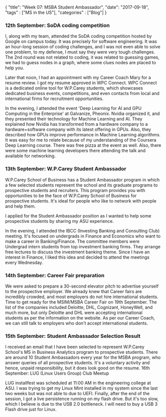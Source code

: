{
    "title": "Week 07: MSBA Student Ambassador",
    "date": "2017-09-18",
    "tags" : ["MS in the US"],
    "categories" : ["Blog"]
}

<h3> 12th September: SoDA coding competition </h3>

I, along with my team, attended the SoDA coding competition hosted by Google on campus today. It was precisely for software engineering. It was an hour-long session of coding challenges, and I was not even able to solve one problem, to my defense, I must say they were very tough challenges. The 2nd round was not related to coding, it was related to guessing games, we had to guess nodes in a graph, where some clues nodes are placed to help you.

Later that noon, I had an appointment with my Career Coach Mary for a resume review. I got my resume approved in WPC Connect. WPC Connect is a dedicated online tool for W.P.Carey students, which showcases dedicated business events, competitions, and even contacts from local and international firms for recruitment opportunities.

In the evening, I attended the event 'Deep Learning for AI and GPU Computing in the Enterprise' at Galvanize, Pheonix. Nvidia organized it, and they presented their technology for Machine Learning and AI. They explained how Nvidia has transformed from a hardware company to a hardware+software company with its latest offering in GPUs. Also, they described how GPUs improve performance in Machine Learning algorithms. It was easy for me to relate because of my understanding of the Coursera Deep Learning course. There was free pizza at the event as well. Also, there were some machine learning developers there attending the talk and available for networking.

<h3> 13th September: W.P.Carey Student Ambassador </h3>

W.P.Carey School of Business has a Student Ambassador program in which a few selected students represent the school and its graduate programs to prospective students and recruiters. This program provides you with opportunities to be the face of W.P.Carey School of Business for prospective students. It's ideal for people who like to network with people and help them.

I applied for the Student Ambassador position as I wanted to help some prospective students by sharing my ASU experience.

In the evening, I attended the IBCC (Investing Banking and Consulting Club) meeting. It's focused on undergrads in Finance and Economics who want to make a career in Banking/Finance. The committee members were Undergrad intern students from top investment banking firms. They arrange free lectures to discuss the investment banking theme. Since I have an interest in Finance, I liked this idea and decided to attend the meetings every Wednesday.

<h3> 14th September: Career Fair preparation </h3>

We were asked to prepare a 30-second elevator pitch to advertise yourself to the prospective employer. We already knew that Career fairs are incredibly crowded, and most employers do not hire international students. Time to get ready for the MSIM/MSBA Career Fair on 19th September. The list of the companies included Deloitte, DHL, Cognizant, HoneyWell, and much more, but only Deloitte and DHL were accepting international students as per the information on the website. As per our Career Coach, we can still talk to employers who don't accept international students.

<h3> 15th September: Student Ambassador Selection Result </h3>

I received an email that I have been selected to represent W.P.Carey School's MS in Business Analytics program to prospective students. There are around 10 Student Ambassadors every year for the MSBA program, who answer queries of all prospective students. It's a voluntary activity and hence, unpaid responsibility, but it does look good on the resume.
16th September: LUG (Linux Users Group) Club Meetup

LUG installfest was scheduled at 11:00 AM in the engineering college at ASU. I was trying to get my Linux Mint installed in my system since the last two weeks but was not able to due to UEFI. Finally, after the end of the session, I got a live persistence running on my flash drive. But it's too slow, which I believe is due to the USB 2.0 bottleneck. I will need to buy a USB 3 Flash drive just for Linux.

